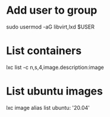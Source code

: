 # Add user to group
sudo usermod -aG libvirt,lxd $USER

# List containers
lxc list -c n,s,4,image.description:image

# List ubuntu images
lxc image alias list ubuntu: '20.04'
